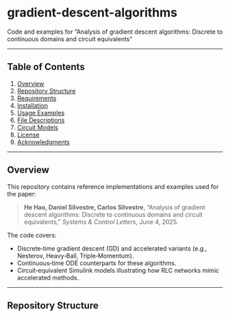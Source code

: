 # gradient-descent-algorithms

Code and examples for “Analysis of gradient descent algorithms: Discrete to continuous domains and circuit equivalents”

---

## Table of Contents

1. [Overview](#overview)  
2. [Repository Structure](#repository-structure)  
3. [Requirements](#requirements)  
4. [Installation](#installation)  
5. [Usage Examples](#usage-examples)  
6. [File Descriptions](#file-descriptions)  
7. [Circuit Models](#circuit-models)  
8. [License](#license)  
9. [Acknowledgments](#acknowledgments)

---

## Overview

This repository contains reference implementations and examples used for the paper:

> **He Hao, Daniel Silvestre, Carlos Silvestre**, “Analysis of gradient descent algorithms: Discrete to continuous domains and circuit equivalents,” *Systems & Control Letters*, June 4, 2025.

The code covers:

- Discrete‐time gradient descent (GD) and accelerated variants (e.g., Nesterov, Heavy‐Ball, Triple‐Momentum).  
- Continuous‐time ODE counterparts for these algorithms.  
- Circuit‐equivalent Simulink models illustrating how RLC networks mimic accelerated methods.  

---

## Repository Structure


